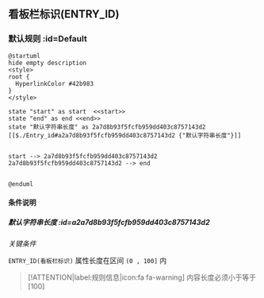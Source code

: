 ## 看板栏标识(ENTRY_ID) <!-- {docsify-ignore-all} -->

   

### 默认规则 :id=Default

```plantuml
@startuml
hide empty description
<style>
root {
  HyperlinkColor #42b983
}
</style>

state "start" as start  <<start>>
state "end" as end <<end>>
state "默认字符串长度" as 2a7d8b93f5fcfb959dd403c8757143d2 [[$./Entry_id#a2a7d8b93f5fcfb959dd403c8757143d2 {"默认字符串长度"}]]


start --> 2a7d8b93f5fcfb959dd403c8757143d2 
2a7d8b93f5fcfb959dd403c8757143d2 --> end 


@enduml
```

#### 条件说明

##### 默认字符串长度 :id=a2a7d8b93f5fcfb959dd403c8757143d2


*关键条件*


`ENTRY_ID(看板栏标识)` 属性长度在区间 `(0 , 100]` 内

> [!ATTENTION|label:规则信息|icon:fa fa-warning]
> 内容长度必须小于等于[100]







